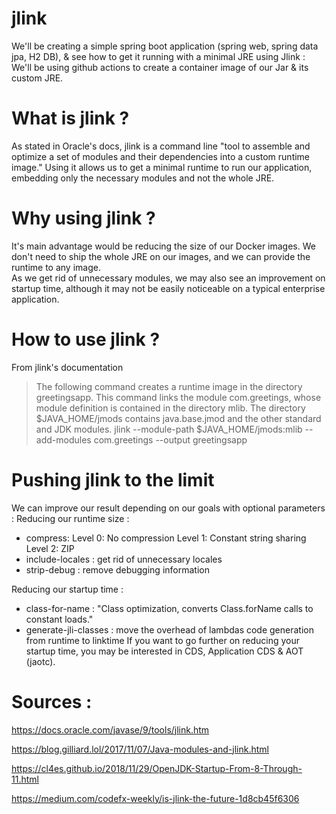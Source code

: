 # jlink
We'll be creating a simple spring boot application (spring web, spring data jpa, H2 DB), & see how to get it running with a minimal JRE using Jlink :
We'll be using github actions to create a container image of our Jar & its custom JRE.

# What is jlink ? 
As stated in Oracle's docs, jlink is a command line "tool to assemble and optimize a set of modules and their dependencies into a custom runtime image." 
Using it allows us to get a minimal runtime to run our application, embedding only the necessary modules and not the whole JRE. 

# Why using jlink ?
It's main advantage would be reducing the size of our Docker images. 
We don't need to ship the whole JRE on our images, and we can provide the runtime to any image.  
As we get rid of unnecessary modules, we may also see an improvement on startup time, although it may not be easily noticeable on a typical enterprise application.

# How to use jlink ?
From jlink's documentation
> The following command creates a runtime image in the directory greetingsapp. This command links the module com.greetings, whose module definition is contained in the directory mlib. The directory $JAVA_HOME/jmods contains java.base.jmod and the other standard and JDK modules.
> jlink --module-path $JAVA_HOME/jmods:mlib --add-modules com.greetings --output greetingsapp

# Pushing jlink to the limit 
We can improve our result depending on our goals with optional parameters :
Reducing our runtime size :
- compress: 
Level 0: No compression
Level 1: Constant string sharing
Level 2: ZIP
- include-locales : get rid of unnecessary locales
- strip-debug : remove debugging information

Reducing our startup time :
- class-for-name : "Class optimization, converts Class.forName calls to constant loads."
- generate-jli-classes : move the overhead of lambdas code generation from runtime to linktime 
If you want to go further on reducing your startup time, you may be interested in CDS, Application CDS & AOT (jaotc).  

# Sources :
https://docs.oracle.com/javase/9/tools/jlink.htm

https://blog.gilliard.lol/2017/11/07/Java-modules-and-jlink.html

https://cl4es.github.io/2018/11/29/OpenJDK-Startup-From-8-Through-11.html

https://medium.com/codefx-weekly/is-jlink-the-future-1d8cb45f6306
